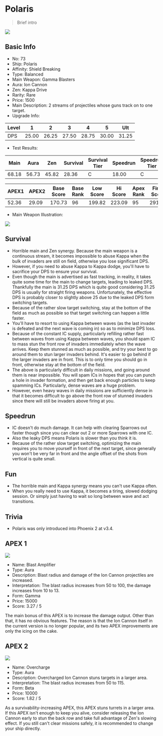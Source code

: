# Polaris

> Brief intro

<img src="/ships/ship_73.png" style={{zoom:1}}/>

## Basic Info

- No: 73
- Ship: Polaris
- Affinity: Shield Breaking
- Type: Balanced
- Main Weapon: Gamma Blasters
- Aura: Ion Cannon
- Zen: Kappa Drive
- Rarity: Rare
- Price: 1500
- Main Description: 2 streams of projectiles whose guns track on to one target.
- Upgrade Info: 

| Level | 1 | 2 | 3 | 4 | 5 | Ult |
|--|--|--|--|--|--|--|
| DPS | 25.00 | 26.25 | 27.50 | 28.75 | 30.00 | 31.25 |

- Test Results: 

| Main | Aura | Zen | Survival | Survival Tier | Speedrun | Speedrun Tier | Fun | Fun Tier |
|--|--|--|--|--|--|--|--|--|
| 68.18 | 56.73 | 45.82 | 28.36 | C | 18.00 | C | 22.36 | C- |

| APEX1 | APEX2 | Base Score | Base Rank | Low Score | Hi Score | Apex Rank | Final Score | FinalRank |
|--|--|--|--|--|--|--|--|--|
| 52.36 | 29.09 | 170.73 | 96 | 199.82 | 223.09 | 95 | 291.82 | 95 |

- Main Weapon Illustration:

<img src="/illustration/main_73.gif" style={{zoom:1}}/>

## Survival

- Horrible main and Zen synergy. Because the main weapon is a continuous stream, it becomes impossible to abuse Kappa when the bulk of invaders are still on field, otherwise you lose significant DPS.
- However, if you need to abuse Kappa to Kappa dodge, you'll have to sacrifice your DPS to ensure your survival.
- Even though the main is advertised as fast tracking, in reality, it takes quite some time for the main to change targets, leading to leaked DPS. Thankfully the main is 31.25 DPS which is quite good considering 31.25 DPS is usually for straight firing weapons. Unfortunately, the effective DPS is probably closer to slightly above 25 due to the leaked DPS form switching targets.
- Because of the rather slow target switching, stay at the bottom of the field as much as possible so that target switching can happen a little faster.
- You'll have to resort to using Kappa between waves (as the last invader is defeated and the next wave is coming in) so as to minimize DPS loss.
- Because of the constant IC supply, particularly refilling rather fast between waves from using Kappa between waves, you should spam IC to mass stun the front row of invaders immediately when the wave arrives. Keep them stunned as much as possible, and try your best to go around them to stun larger invaders behind. It's easier to go behind if the larger invaders are in front. This is to only time you should go in front, otherwise stay at the bottom of the field.
- The above is particularly difficult in daily missions, and going around them is near impossible. You will spam ICs in hopes that you can punch a hole in invader formation, and then get back enough particles to keep spamming ICs. Particularly, dense waves are a huge problem.
- However, even heavy waves in daily missions are sufficiently dense in that it becomes difficult to go above the front row of stunned invaders since there will still be invaders above firing at you.

## Speedrun

- IC doesn't do much damage. It can help with clearing Sparrows out faster though since you can clear out 2 or more Sparrows with one IC.
- Also the leaky DPS means Polaris is slower than you think it is.
- Because of the rather slow target switching, optimizing the main requires you to move yourself in front of the next target, since generally you won't be very far in front and the angle offset of the shots from vertical is quite small.

## Fun

- The horrible main and Kappa synergy means you can't use Kappa often.
- When you really need to use Kappa, it becomes a tiring, slowed dodging session. Or simply just having to wait so long between wave and act transitions.

## Trivia

- Polaris was only introduced into Phoenix 2 at v3.4.

## APEX 1

<img src="/ships/ship_73_apex_1.png" style={{zoom:1}}/>

- Name: Blast Amplifier
- Type: Aura
- Description: Blast radius and damage of the Ion Cannon projectiles are increased.
- Interpretation: The blast radius increases from 50 to 100, the damage increases from 10 to 13.
- Form: Gamma
- Price: 15000
- Score: 3.27 / 5

The main bonus of this APEX is to increase the damage output. Other than that, it has no obvious features. The reason is that the Ion Cannon itself in the current version is no longer popular, and its two APEX improvements are only the icing on the cake.

## APEX 2

<img src="/ships/ship_73_apex_2.png" style={{zoom:1}}/>

- Name: Overcharge
- Type: Aura
- Description: Overcharged Ion Cannon stuns targets in a larger area.
- Interpretation: The blast radius increases from 50 to 115.
- Form: Beta
- Price: 10000
- Score: 1.82 / 5

As a survivability-increasing APEX, this APEX stuns turrets in a larger area. If this APEX isn't enough to keep you alive, consider releasing the Ion Cannon early to stun the back row and take full advantage of Zen's slowing effect. If you still can't clear missions safely, it is recommended to change your ship directly.
